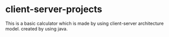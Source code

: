 # client-server-projects
This is a basic calculator which is made by using client-server architecture model.
created by using java.

